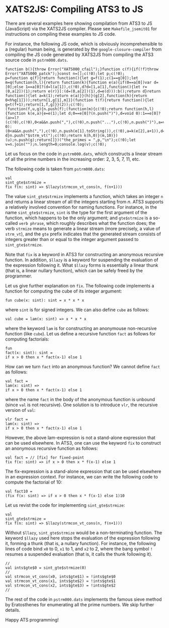 # XATS2JS: Compiling ATS3 to JS

There are several examples here showing compilation
from ATS3 to JS (JavaScript) via the XATS2JS compiler.
Please see `Makefile_jsemit01` for instructions on
compiling these examples to JS code.

For instance, the following JS code, which is obviously
incomprehensible to a (regular) human being, is generated by the
`google-closure-compiler` from compiling the JS code generated by
XATS2JS from compiling the ATS3 source code in `pstrm000.dats`.

```
function b(){throw Error("XATS000_cfail");}function c(f){if(!f)throw Error("XATS000_patck");}const n=[];c(!0);let p;c(!0);
p=function q(f){return function(){let g=f(1);c(1==g[0]);let m=q(function(h,l){return function(k){function e(a){if(0==a[0])var d=[0];else 1==a[0]?(d=l(a[1]),c(!0),d?d=[1,a[1],function(){let r=(0,a[2])(1);return e(r)}]:(d=(0,a[2])(1),d=e(d))):b();return d}return function(){let a=k(1);return e(a)}}(h)}(g[2],function(h){return 0<h%g[1]}));return[1,g[1],m]}}(function t(f){return function(){let g=t(f+1);return[1,f,g]}}(2));c(!0);
(function(f,u,g){n.push(f);(function(m){c(!0);return function(h,l){function k(e,a){e=e(1);let d;0==e[0]?(n.push(")"),d=void 0):1==e[0]?(a>=l?(c(!0),c(!0),0<a&&n.push(","),c(!0),n.push("..."),c(!0),n.push(")"),a=void 0):(0<a&&n.push(","),c(!0),n.push(e[1].toString()),c(!0),a=k(e[2],a+1)),d=a):b();return d}n.push("$strm_vt(");c(!0);return k(h,0)}(m,10)})(u);n.push(g);return[]})("the_primes = ",p,"\n");c(!0);let v=n.join("");n.length=0;console.log(v);c(!0);
```

Let us focus on the code in `pstrm000.dats`, which constructs a linear
stream of all the prime numbers in the increasing order: 2, 3, 5, 7,
11, etc.

The following code is taken from `pstrm000.dats`:

```
val
sint_gte$strmize =
fix f(n: sint) => $llazy(strmcon_vt_cons(n, f(n+1)))
```

The value `sint_gte$strmize` implements a function, which
takes an integer `n` and returns a linear stream of all the
integers starting from $n$. ATS3 supports a relatively involved
convention for naming functions. For instance, in the name
`sint_gte$strmize`, `sint` is the type for the first argument
of the function, which happens to be the only argument;
and `gte$strmize` is a so-called `verb phrase`, which roughly
describes what the function does; the verb `strmize` means to
generate a linear stream (more precisely, a value of `strm_vt`),
and the `gte` prefix indicates that the generated stream consists
of integers greater than or equal to the integer argument passed
to `sint_gte$strmize`.

Note that `fix` is a keyword in ATS3 for constructing an anonymous
recursive function. In addition, `$llazy` is a keyword for suspending
the evaluation of the expression following it. What `$llazy` forms is
essentially a linear thunk (that is, a linear nullary function), which
can be safely freed by the programmer.

Let us give further explanation on `fix`. The following code
implements a function for computing the cube of its integer argument:

```
fun cube(x: sint): sint = x * x * x 
```

where `sint` is for signed integers. We can also define `cube` as follows:

```
val cube = lam(x: sint) => x * x * x
```

where the keyword `lam` is for constructing an anonymouse
non-recursive function (like `cube`). Let us define a recursive
function `fact` as follows for computing factorials:

```
fun
fact(x: sint): sint =
if x > 0 then x * fact(x-1) else 1
```

How can we turn `fact` into an anonymous function?  We cannot define
`fact` as follows:

```
val fact =
lam(x: sint) =>
if x > 0 then x * fact(x-1) else 1
```

where the name `fact` in the body of the anonymous function is unbound
(since `val` is not recursive). One solution is to introduce `vlr`, the
recursive version of `val`:

```
vlr fact =
lam(x: sint) =>
if x > 0 then x * fact(x-1) else 1
```

However, the above lam-expression is not a stand-alone expression that
can be used elsewhere. In ATS3, one can use the keyword `fix` to
construct an anonymous recursive function as follows:

```
val fact = // [fix] for fixed-point
fix f(x: sint) => if x > 0 then x * f(x-1) else 1
```

The fix-expression is a stand-alone expression that can be used elsewhere
in an expression context. For instance, we can write the following code
to compute the factorial of 10:

```
val fact10 =
(fix f(x: sint) => if x > 0 then x * f(x-1) else 1)10
```

Let us revist the code for implementing `sint_gte$strmize`:

```
val
sint_gte$strmize =
fix f(n: sint) => $llazy(strmcon_vt_cons(n, f(n+1)))
```

Without `$llazy`, `sint_gte$strmize` would be a non-terminating
function. The keyword `$llazy` used here stops the evaluation of the
expression following it, forming a thunk (that is, a nullary
function). For instance, the following lines of code bind `x0` to 0,
`x1` to 1, and `x2` to 2, where the bang symbol `!` resumes a
suspended evaluation (that is, it calls the thunk following it).

```
//
val ints$gte$0 = sint_gte$strmize(0)
//
val strmcon_vt_cons(x0, ints$gte$1) = !ints$gte$0
val strmcon_vt_cons(x1, ints$gte$2) = !ints$gte$1
val strmcon_vt_cons(x2, ints$gte$3) = !ints$gte$2
//
```

The rest of the code in `pstrm000.dats` implements the famous sieve
method by Eratosthenes for enumerating all the prime numbers. We skip further
details.

Happy ATS programming!
